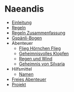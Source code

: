 
# Naeandis

- [Einleitung](Einleitung.html)
- [Regeln](Regeln.html)
- [Regeln Zusammenfassung](Regeln-Zusammenfassung.html)
- [Gspänli-Bogen](Gspänli.html)
- Abenteuer
  - [Flieg Hörnchen Flieg](Flieg-Hörnchen-Flieg.html)
  - [Geheimnisvolles Klopfen](Geheimnisvolles-Klopfen.html)
  - [Regen und Wind](Regen-und-Wind.html)
  - [Geheimnis von Silvaria](Geheimnis-von-Silvaria.html)
- Hilfsmittel
  - [Namen](Namen.html)
- [Freies Abenteuer](Freies-Abenteuer.html)
- [Projekt](Projekt.html)
